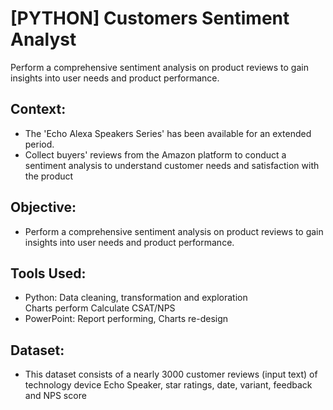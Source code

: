 # [PYTHON] Customers Sentiment Analyst
Perform a comprehensive sentiment analysis on product reviews to gain insights into user needs and product performance.

## Context:
  - The 'Echo Alexa Speakers Series' has been available for an extended period. 
  - Collect buyers' reviews from the Amazon platform to conduct a sentiment analysis to understand customer needs and satisfaction with the product

## Objective:
- Perform a comprehensive sentiment analysis on product reviews to gain insights into user needs and product performance.

## Tools Used:
- Python: Data cleaning, transformation and exploration   
                      Charts perform
                      Calculate CSAT/NPS  
- PowerPoint: Report performing, Charts re-design

## Dataset:
- This dataset consists of a nearly 3000 customer reviews (input text) of technology device Echo Speaker, star ratings, date, variant, feedback and NPS score



